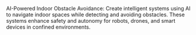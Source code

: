 AI-Powered Indoor Obstacle Avoidance: Create intelligent systems using AI to navigate indoor spaces while detecting and avoiding obstacles. These systems enhance safety and autonomy for robots, drones, and smart devices in confined environments.
